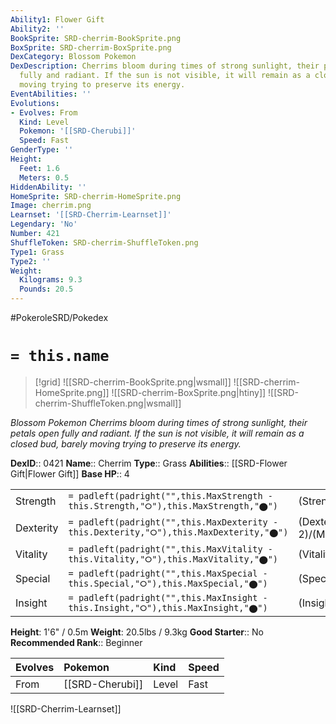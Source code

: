 ```yaml
---
Ability1: Flower Gift
Ability2: ''
BookSprite: SRD-cherrim-BookSprite.png
BoxSprite: SRD-cherrim-BoxSprite.png
DexCategory: Blossom Pokemon
DexDescription: Cherrims bloom during times of strong sunlight, their petals open
  fully and radiant. If the sun is not visible, it will remain as a closed bud, barely
  moving trying to preserve its energy.
EventAbilities: ''
Evolutions:
- Evolves: From
  Kind: Level
  Pokemon: '[[SRD-Cherubi]]'
  Speed: Fast
GenderType: ''
Height:
  Feet: 1.6
  Meters: 0.5
HiddenAbility: ''
HomeSprite: SRD-cherrim-HomeSprite.png
Image: cherrim.png
Learnset: '[[SRD-Cherrim-Learnset]]'
Legendary: 'No'
Number: 421
ShuffleToken: SRD-cherrim-ShuffleToken.png
Type1: Grass
Type2: ''
Weight:
  Kilograms: 9.3
  Pounds: 20.5
---
```


#PokeroleSRD/Pokedex

# `= this.name`

> [!grid]
> ![[SRD-cherrim-BookSprite.png|wsmall]]
> ![[SRD-cherrim-HomeSprite.png]]
> ![[SRD-cherrim-BoxSprite.png|htiny]]
> ![[SRD-cherrim-ShuffleToken.png|wsmall]]


*Blossom Pokemon*
*Cherrims bloom during times of strong sunlight, their petals open fully and radiant. If the sun is not visible, it will remain as a closed bud, barely moving trying to preserve its energy.*

**DexID**:: 0421
**Name**:: Cherrim
**Type**:: Grass
**Abilities**:: [[SRD-Flower Gift|Flower Gift]]
**Base HP**:: 4

|           |                                                                                        |                                          |
| --------- | -------------------------------------------------------------------------------------- | ---------------------------------------- |
| Strength  | `= padleft(padright("",this.MaxStrength - this.Strength,"⭘"),this.MaxStrength,"⬤")`    | (Strength::2)/(MaxStrength::4)   |
| Dexterity | `= padleft(padright("",this.MaxDexterity - this.Dexterity,"⭘"),this.MaxDexterity,"⬤")` | (Dexterity:: 2)/(MaxDexterity::5) |
| Vitality  | `= padleft(padright("",this.MaxVitality - this.Vitality,"⭘"),this.MaxVitality,"⬤")`    | (Vitality::2)/(MaxVitality::5)   |
| Special   | `= padleft(padright("",this.MaxSpecial - this.Special,"⭘"),this.MaxSpecial,"⬤")`       | (Special::2)/(MaxSpecial::5)     |
| Insight   | `= padleft(padright("",this.MaxInsight - this.Insight,"⭘"),this.MaxInsight,"⬤")`       | (Insight::2)/(MaxInsight::5)     |

**Height**: 1'6" / 0.5m
**Weight**: 20.5lbs / 9.3kg
**Good Starter**:: No
**Recommended Rank**:: Beginner

| Evolves   | Pokemon         | Kind   | Speed   |
|:----------|:----------------|:-------|:--------|
| From      | [[SRD-Cherubi]] | Level  | Fast    |

![[SRD-Cherrim-Learnset]]
